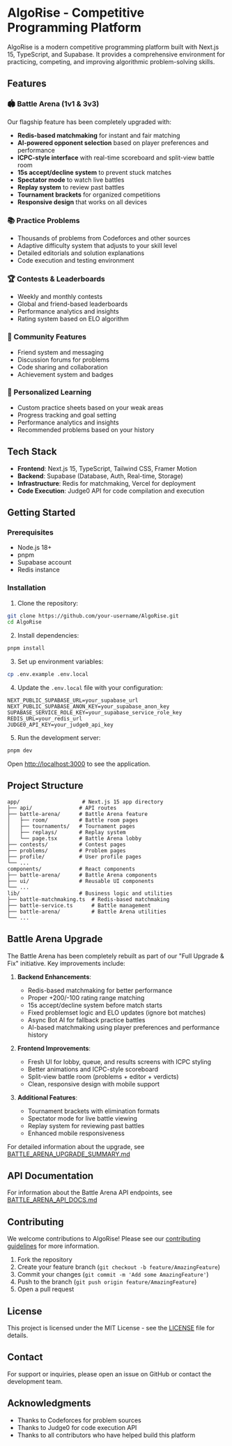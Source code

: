 # AlgoRise - Competitive Programming Platform

AlgoRise is a modern competitive programming platform built with Next.js 15, TypeScript, and Supabase. It provides a comprehensive environment for practicing, competing, and improving algorithmic problem-solving skills.

## Features

### 🏟️ Battle Arena (1v1 & 3v3)
Our flagship feature has been completely upgraded with:
- **Redis-based matchmaking** for instant and fair matching
- **AI-powered opponent selection** based on player preferences and performance
- **ICPC-style interface** with real-time scoreboard and split-view battle room
- **15s accept/decline system** to prevent stuck matches
- **Spectator mode** to watch live battles
- **Replay system** to review past battles
- **Tournament brackets** for organized competitions
- **Responsive design** that works on all devices

### 📚 Practice Problems
- Thousands of problems from Codeforces and other sources
- Adaptive difficulty system that adjusts to your skill level
- Detailed editorials and solution explanations
- Code execution and testing environment

### 🏆 Contests & Leaderboards
- Weekly and monthly contests
- Global and friend-based leaderboards
- Performance analytics and insights
- Rating system based on ELO algorithm

### 👥 Community Features
- Friend system and messaging
- Discussion forums for problems
- Code sharing and collaboration
- Achievement system and badges

### 🎯 Personalized Learning
- Custom practice sheets based on your weak areas
- Progress tracking and goal setting
- Performance analytics and insights
- Recommended problems based on your history

## Tech Stack

- **Frontend**: Next.js 15, TypeScript, Tailwind CSS, Framer Motion
- **Backend**: Supabase (Database, Auth, Real-time, Storage)
- **Infrastructure**: Redis for matchmaking, Vercel for deployment
- **Code Execution**: Judge0 API for code compilation and execution

## Getting Started

### Prerequisites

- Node.js 18+
- pnpm
- Supabase account
- Redis instance

### Installation

1. Clone the repository:
```bash
git clone https://github.com/your-username/AlgoRise.git
cd AlgoRise
```

2. Install dependencies:
```bash
pnpm install
```

3. Set up environment variables:
```bash
cp .env.example .env.local
```

4. Update the `.env.local` file with your configuration:
```env
NEXT_PUBLIC_SUPABASE_URL=your_supabase_url
NEXT_PUBLIC_SUPABASE_ANON_KEY=your_supabase_anon_key
SUPABASE_SERVICE_ROLE_KEY=your_supabase_service_role_key
REDIS_URL=your_redis_url
JUDGE0_API_KEY=your_judge0_api_key
```

5. Run the development server:
```bash
pnpm dev
```

Open [http://localhost:3000](http://localhost:3000) to see the application.

## Project Structure

```
app/                    # Next.js 15 app directory
├── api/               # API routes
├── battle-arena/      # Battle Arena feature
│   ├── room/          # Battle room pages
│   ├── tournaments/   # Tournament pages
│   ├── replays/       # Replay system
│   └── page.tsx       # Battle Arena lobby
├── contests/          # Contest pages
├── problems/          # Problem pages
├── profile/           # User profile pages
└── ...
components/            # React components
├── battle-arena/      # Battle Arena components
├── ui/                # Reusable UI components
└── ...
lib/                   # Business logic and utilities
├── battle-matchmaking.ts  # Redis-based matchmaking
├── battle-service.ts      # Battle management
├── battle-arena/          # Battle Arena utilities
└── ...
```

## Battle Arena Upgrade

The Battle Arena has been completely rebuilt as part of our "Full Upgrade & Fix" initiative. Key improvements include:

1. **Backend Enhancements**:
   - Redis-based matchmaking for better performance
   - Proper +200/-100 rating range matching
   - 15s accept/decline system before match starts
   - Fixed problemset logic and ELO updates (ignore bot matches)
   - Async Bot AI for fallback practice battles
   - AI-based matchmaking using player preferences and performance history

2. **Frontend Improvements**:
   - Fresh UI for lobby, queue, and results screens with ICPC styling
   - Better animations and ICPC-style scoreboard
   - Split-view battle room (problems + editor + verdicts)
   - Clean, responsive design with mobile support

3. **Additional Features**:
   - Tournament brackets with elimination formats
   - Spectator mode for live battle viewing
   - Replay system for reviewing past battles
   - Enhanced mobile responsiveness

For detailed information about the upgrade, see [BATTLE_ARENA_UPGRADE_SUMMARY.md](BATTLE_ARENA_UPGRADE_SUMMARY.md)

## API Documentation

For information about the Battle Arena API endpoints, see [BATTLE_ARENA_API_DOCS.md](BATTLE_ARENA_API_DOCS.md)

## Contributing

We welcome contributions to AlgoRise! Please see our [contributing guidelines](contributing.md) for more information.

1. Fork the repository
2. Create your feature branch (`git checkout -b feature/AmazingFeature`)
3. Commit your changes (`git commit -m 'Add some AmazingFeature'`)
4. Push to the branch (`git push origin feature/AmazingFeature`)
5. Open a pull request

## License

This project is licensed under the MIT License - see the [LICENSE](LICENSE) file for details.

## Contact

For support or inquiries, please open an issue on GitHub or contact the development team.

## Acknowledgments

- Thanks to Codeforces for problem sources
- Thanks to Judge0 for code execution API
- Thanks to all contributors who have helped build this platform